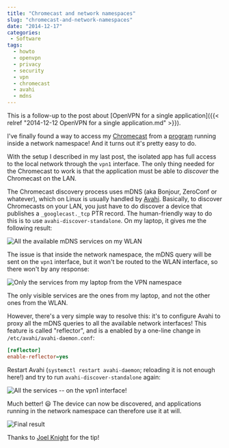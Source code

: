 ```yaml
---
title: "Chromecast and network namespaces"
slug: "chromecast-and-network-namespaces"
date: "2014-12-17"
categories:
 - Software
tags:
  - howto
  - openvpn
  - privacy
  - security
  - vpn
  - chromecast
  - avahi
  - mdns
---
```


This is a follow-up to the post about [OpenVPN for a single application]({{< relref "2014-12-12 OpenVPN for a single application.md" >}}).

I've finally found a way to access my [Chromecast][] from a [program][popcorntime] running inside a network namespace!
And it turns out it's pretty easy to do.

With the setup I described in my last post, the isolated app has full access to the local network through the `vpn1`
interface. The only thing needed for the Chromecast to work is that the application must be able to *discover* the
Chromecast on the LAN.

<!--more-->

The Chromecast discovery process uses mDNS (aka Bonjour, ZeroConf or whatever), which on Linux is usually handled by
[Avahi][]. Basically, to discover Chromecasts on your LAN, you just have to do discover a device that publishes a
`_googlecast._tcp` PTR record. The human-friendly way to do this is to use `avahi-discover-standalone`. On my laptop, it
gives me the following result:

![All the available mDNS services on my WLAN](/img/2014/chromecast/discover_global.png)

The issue is that inside the network namespace, the mDNS query will be sent on the `vpn1` interface, but it won't be
routed to the WLAN interface, so there won't by any response:

![Only the services from my laptop from the VPN namespace](/img/2014/chromecast/discover_vpnns_no_reflector.png)

The only visible services are the ones from my laptop, and not the other ones from the WLAN.

However, there's a very simple way to resolve this: it's to configure Avahi to proxy all the mDNS queries to all the
available network interfaces! This feature is called "reflector", and is a enabled by a one-line change in
`/etc/avahi/avahi-daemon.conf`:

~~~ini
[reflector]
enable-reflector=yes
~~~

Restart Avahi (`systemctl restart avahi-daemon`; reloading it is not enough here!) and try to run
`avahi-discover-standalone` again:

![All the services -- on the vpn1 interface!](/img/2014/chromecast/discover_vpnns_reflector.png)

Much better! :smiley: The device can now be discovered, and applications running in the network namespace can therefore
use it at will.

![Final result](/img/2014/chromecast/result.png)

Thanks to [Joel Knight][source] for the tip!

[Avahi]: http://avahi.org/
[Chromecast]: https://www.google.com/chrome/devices/chromecast/index.html
[popcorntime]: https://popcorntime.io/
[source]: http://www.packetmischief.ca/2012/09/20/airplay-vlans-and-an-open-source-solution/
